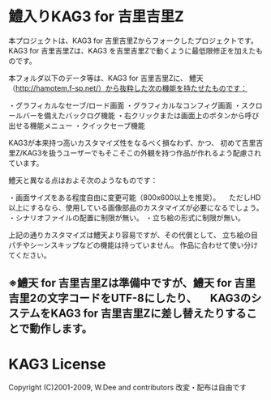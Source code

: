 # 鱧入りKAG3 for 吉里吉里Z

本プロジェクトは、KAG3 for 吉里吉里Zからフォークしたプロジェクトです。
KAG3 for 吉里吉里Zは、KAG3 を吉里吉里Zで動くように最低限修正を加えたものです。

本フォルダ以下のデータ等は、KAG3 for 吉里吉里Zに、
鱧天（http://hamotem.f-sp.net/）から抜粋した次の機能を持たせたものです：

・グラフィカルなセーブ/ロード画面
・グラフィカルなコンフィグ画面
・スクロールバーを備えたバックログ機能
・右クリックまたは画面上のボタンから呼び出せる機能メニュー
・クイックセーブ機能

KAG3が本来持つ高いカスタマイズ性をなるべく損なわず、かつ、
初めて吉里吉里Z/KAG3を扱うユーザーでもそこそこの外観を持つ作品が作れるよう配慮されています。

鱧天と異なる点はおよそ次のようなものです：

・画面サイズをある程度自由に変更可能（800x600以上を推奨）。
　ただしHD以上にするなら、使用している画像部品のカスタマイズが必要になるでしょう。
・シナリオファイルの配置に制限が無い。
・立ち絵の形式に制限が無い。

上記の通りカスタマイズは鱧天より容易ですが、その代償として、
立ち絵の目パチやシーンスキップなどの機能は持っていません。
作品に合わせて使い分けてください。

※鱧天 for 吉里吉里Zは準備中ですが、鱧天 for 吉里吉里2の文字コードをUTF-8にしたり、
　KAG3のシステムをKAG3 for 吉里吉里Zに差し替えたりすることで動作します。
---
# KAG3 License
Copyright (C)2001-2009, W.Dee and contributors  改変・配布は自由です


